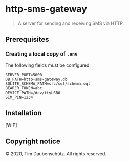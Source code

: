 # http-sms-gateway

> A server for sending and receiving SMS via HTTP.

## Prerequisites 

### Creating a local copy of `.env`

The following fields must be configured:

```
SERVER_PORT=5000
DB_PATH=http-sms-gateway.db
SQLITE_SCHEMA_PATH=src/sql/schema.sql
BEARER_TOKEN=abc
DEVICE_PATH=/dev/ttyUSB0
SIM_PIN=1234
```

## Installation

[WIP]

## Copyright notice

© 2020, Tim Daubenschütz. All rights reserved.
